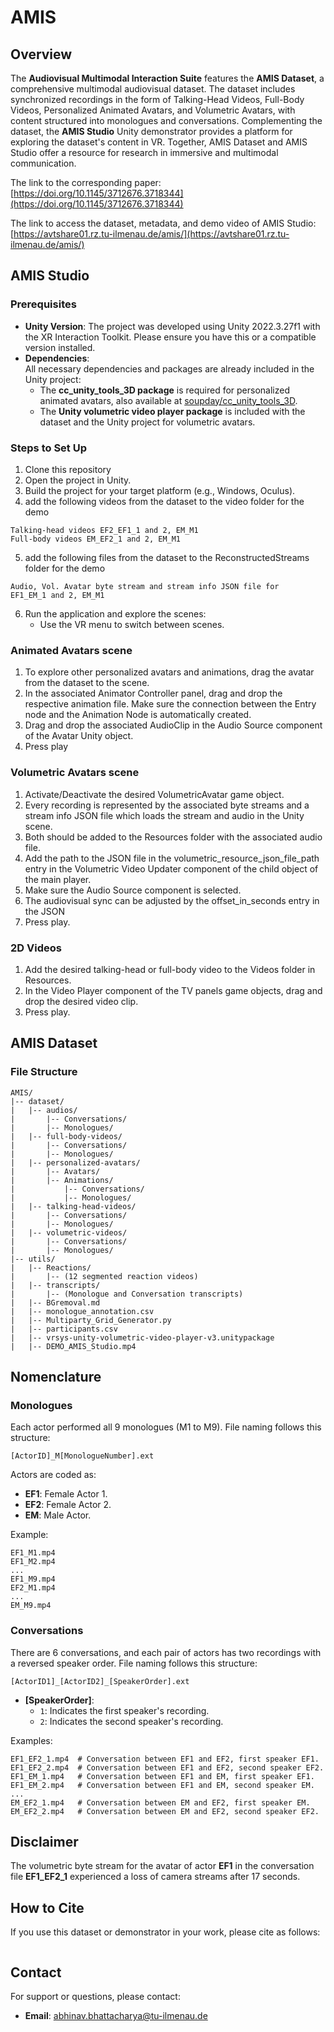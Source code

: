 # AMIS

## Overview
The **Audiovisual Multimodal Interaction Suite** features the **AMIS Dataset**, a comprehensive multimodal audiovisual dataset. The dataset includes synchronized recordings in the form of Talking-Head Videos, Full-Body Videos, Personalized Animated Avatars, and Volumetric Avatars, with content structured into monologues and conversations. Complementing the dataset, the **AMIS Studio** Unity demonstrator provides a platform for exploring the dataset's content in VR. Together, AMIS Dataset and AMIS Studio offer a resource for research in immersive and multimodal communication.


The link to the corresponding paper: [https://doi.org/10.1145/3712676.3718344](https://doi.org/10.1145/3712676.3718344)

The link to access the dataset, metadata, and demo video of AMIS Studio:
[https://avtshare01.rz.tu-ilmenau.de/amis/](https://avtshare01.rz.tu-ilmenau.de/amis/)

	
## AMIS Studio

### Prerequisites
- **Unity Version**: The project was developed using Unity 2022.3.27f1 with the XR Interaction Toolkit. Please ensure you have this or a compatible version installed.
- **Dependencies**:  
  All necessary dependencies and packages are already included in the Unity project:
  - The **cc_unity_tools_3D package** is required for personalized animated avatars, also available at [soupday/cc_unity_tools_3D](https://github.com/soupday/cc_unity_tools_3D.git).
  - The **Unity volumetric video player package** is included with the dataset and the Unity project for volumetric avatars.

### Steps to Set Up
1. Clone this repository
2. Open the project in Unity.
3. Build the project for your target platform (e.g., Windows, Oculus).
4. add the following videos from the dataset to the video folder for the demo
```
Talking-head videos EF2_EF1_1 and 2, EM_M1
Full-body videos EM_EF2_1 and 2, EM_M1
```
5. add the following files from the dataset to the ReconstructedStreams folder for the demo
```
Audio, Vol. Avatar byte stream and stream info JSON file for
EF1_EM_1 and 2, EM_M1
```
6. Run the application and explore the scenes:
   - Use the VR menu to switch between scenes.

### Animated Avatars scene
1. To explore other personalized avatars and animations, drag the avatar from the dataset to the scene.
2. In the associated Animator Controller panel, drag and drop the respective animation file. Make sure the connection between the Entry node and the Animation Node is automatically created.
3. Drag and drop the associated AudioClip in the Audio Source component of the Avatar Unity object.
4. Press play

### Volumetric Avatars scene
1. Activate/Deactivate the desired VolumetricAvatar game object.
2. Every recording is represented by the associated byte streams and a stream info JSON file which loads the stream and audio in the Unity scene.
3. Both should be added to the Resources folder with the associated audio file.
4. Add the path to the JSON file in the volumetric_resource_json_file_path entry in the Volumetric Video Updater component of the child object of the main player.
5. Make sure the Audio Source component is selected.
6. The audiovisual sync can be adjusted by the offset_in_seconds entry in the JSON
6. Press play.

### 2D Videos
1. Add the desired talking-head or full-body video to the Videos folder in Resources.
2. In the Video Player component of the TV panels game objects, drag and drop the desired video clip.
3. Press play.


## AMIS Dataset
### File Structure
```
AMIS/
|-- dataset/
|   |-- audios/
|       |-- Conversations/
|       |-- Monologues/
|   |-- full-body-videos/
|       |-- Conversations/
|       |-- Monologues/
|   |-- personalized-avatars/
|       |-- Avatars/
|       |-- Animations/
|           |-- Conversations/
|           |-- Monologues/
|   |-- talking-head-videos/
|       |-- Conversations/
|       |-- Monologues/
|   |-- volumetric-videos/
|       |-- Conversations/
|       |-- Monologues/
|-- utils/
|   |-- Reactions/
|       |-- (12 segmented reaction videos)
|   |-- transcripts/
|       |-- (Monologue and Conversation transcripts)
|   |-- BGremoval.md
|   |-- monologue_annotation.csv
|   |-- Multiparty_Grid_Generator.py
|   |-- participants.csv
|   |-- vrsys-unity-volumetric-video-player-v3.unitypackage
|   |-- DEMO_AMIS_Studio.mp4

```
## Nomenclature

### Monologues
Each actor performed all 9 monologues (M1 to M9). File naming follows this structure:
```
[ActorID]_M[MonologueNumber].ext
```
Actors are coded as:
- **EF1**: Female Actor 1.
- **EF2**: Female Actor 2.
- **EM**: Male Actor.

Example:
```
EF1_M1.mp4
EF1_M2.mp4
...
EF1_M9.mp4
EF2_M1.mp4
...
EM_M9.mp4
```

### Conversations
There are 6 conversations, and each pair of actors has two recordings with a reversed speaker order. File naming follows this structure:
```
[ActorID1]_[ActorID2]_[SpeakerOrder].ext
```
- **[SpeakerOrder]**: 
  - `1`: Indicates the first speaker's recording.
  - `2`: Indicates the second speaker's recording.

Examples:
```
EF1_EF2_1.mp4  # Conversation between EF1 and EF2, first speaker EF1.
EF1_EF2_2.mp4  # Conversation between EF1 and EF2, second speaker EF2.
EF1_EM_1.mp4   # Conversation between EF1 and EM, first speaker EF1.
EF1_EM_2.mp4   # Conversation between EF1 and EM, second speaker EM.
...
EM_EF2_1.mp4   # Conversation between EM and EF2, first speaker EM.
EM_EF2_2.mp4   # Conversation between EM and EF2, second speaker EF2.
```

## Disclaimer

The volumetric byte stream for the avatar of actor **EF1** in the conversation file **EF1_EF2_1** experienced a loss of camera streams after 17 seconds.



## How to Cite
If you use this dataset or demonstrator in your work, please cite as follows:
```bibtex

```

## Contact
For support or questions, please contact:
- **Email**: abhinav.bhattacharya@tu-ilmenau.de

